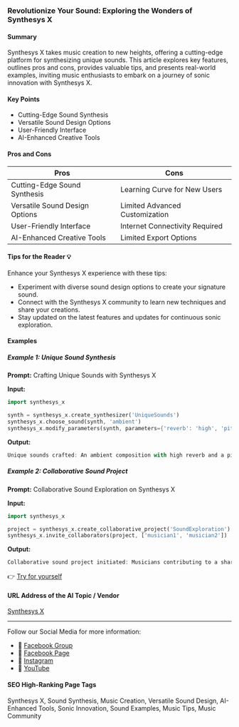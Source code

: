 ### Revolutionize Your Sound: Exploring the Wonders of Synthesys X

#### Summary
Synthesys X takes music creation to new heights, offering a cutting-edge platform for synthesizing unique sounds. This article explores key features, outlines pros and cons, provides valuable tips, and presents real-world examples, inviting music enthusiasts to embark on a journey of sonic innovation with Synthesys X.

#### Key Points
- Cutting-Edge Sound Synthesis
- Versatile Sound Design Options
- User-Friendly Interface
- AI-Enhanced Creative Tools

#### Pros and Cons

| Pros                              | Cons                              |
|-----------------------------------|-----------------------------------|
| Cutting-Edge Sound Synthesis      | Learning Curve for New Users      |
| Versatile Sound Design Options    | Limited Advanced Customization    |
| User-Friendly Interface           | Internet Connectivity Required   |
| AI-Enhanced Creative Tools        | Limited Export Options            |

#### Tips for the Reader 💡
Enhance your Synthesys X experience with these tips:
- Experiment with diverse sound design options to create your signature sound.
- Connect with the Synthesys X community to learn new techniques and share your creations.
- Stay updated on the latest features and updates for continuous sonic exploration.

#### Examples

##### Example 1: Unique Sound Synthesis
**Prompt:** Crafting Unique Sounds with Synthesys X

**Input:**
```dart
import synthesys_x

synth = synthesys_x.create_synthesizer('UniqueSounds')
synthesys_x.choose_sound(synth, 'ambient')
synthesys_x.modify_parameters(synth, parameters={'reverb': 'high', 'pitch': '+2'})
```

**Output:**
```dart
Unique sounds crafted: An ambient composition with high reverb and a pitch shift of +2.
```

##### Example 2: Collaborative Sound Project
**Prompt:** Collaborative Sound Exploration on Synthesys X

**Input:**
```dart
import synthesys_x

project = synthesys_x.create_collaborative_project('SoundExploration')
synthesys_x.invite_collaborators(project, ['musician1', 'musician2'])
```

**Output:**
```dart
Collaborative sound project initiated: Musicians contributing to a shared canvas of sonic exploration.
```

👉 [Try for yourself](https://synthesys.io/x/)

#### URL Address of the AI Topic / Vendor
[Synthesys X](https://synthesys.io/x/)

---

Follow our Social Media for more information:

- 📘 [Facebook Group](https://www.facebook.com/groups/trionxai)
- 📄 [Facebook Page](https://www.facebook.com/ai.trionxai)
- 📸 [Instagram](https://www.instagram.com/trionxai/)
- 🎥 [YouTube](https://www.youtube.com/@robotdocs/)

#### SEO High-Ranking Page Tags
Synthesys X, Sound Synthesis, Music Creation, Versatile Sound Design, AI-Enhanced Tools, Sonic Innovation, Sound Examples, Music Tips, Music Community